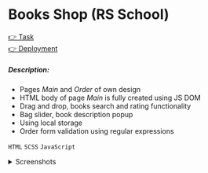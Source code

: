 # Books Shop (RS School)
[👉 Task](https://github.com/rolling-scopes-school/js-fe-course-en/blob/main/tasks/books-shop/books-shop.md)  
[👉 Deployment](https://bayanalex.github.io/rs-books-shop/)  
##### Description:  
- Pages *Main* and *Order* of own design
- HTML body of page *Main* is fully created using JS DOM
- Drag and drop, books search and rating functionality
- Bag slider, book description popup
- Using local storage
- Order form validation using regular expressions
  
`HTML` `SCSS` `JavaScript`  

<details>
<summary>Screenshots</summary>

[![LINK](https://github.com/BayanAlex/portfolio/blob/main/img/bookshop.png)](https://bayanalex.github.io/rs-books-shop/)
</details>
